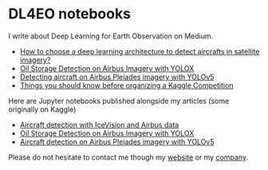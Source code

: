 # DL4EO notebooks

I write about Deep Learning for Earth Observation on Medium.

- [How to choose a deep learning architecture to detect aircrafts in satellite imagery?](https://medium.com/artificialis/how-to-choose-a-deep-learning-model-to-detect-aircrafts-in-satellite-imagery-cd7d106e76ad)
- [Oil Storage Detection on Airbus Imagery with YOLOX](https://medium.com/artificialis/oil-storage-detection-on-airbus-imagery-with-yolox-9e38eb6f7e62)
- [Detecting aircraft on Airbus Pleiades imagery with YOLOv5](https://medium.com/artificialis/detecting-aircrafts-on-airbus-pleiades-imagery-with-yolov5-5f3d464b75ad)
- [Things you should know before organizing a Kaggle Competition](https://medium.com/artificialis/important-things-you-should-know-before-organizing-a-kaggle-competition-3911b71701fb)

Here are Jupyter notebooks published alongside my articles (some originally on Kaggle)

- [Aircraft detection with IceVision and Airbus data](https://github.com/jeffaudi/notebooks/blob/main/Aircraft_Detection_with_IceVision_and_Airbus_data.ipynb)
- [Oil Storage Detection on Airbus Imagery with YOLOX](https://www.kaggle.com/code/jeffaudi/oil-storage-detection-on-airbus-imagery-with-yolox)
- [Aircraft detection on Airbus Pleiades imagery with YOLOv5](https://www.kaggle.com/code/jeffaudi/aircraft-detection-with-yolov5)

Please do not hesitate to contact me though my [website](https://faudi.net) or my [company](https://dl4eo.com).
